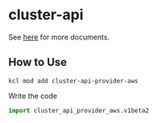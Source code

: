 # cluster-api

See [here](https://github.com/kcl-lang/modules/blob/main/cluster-api-provider-aws/docs/README.md) for more documents.

## How to Use

```shell
kcl mod add cluster-api-provider-aws
```

Write the code

```python
import cluster_api_provider_aws.v1beta2
```
